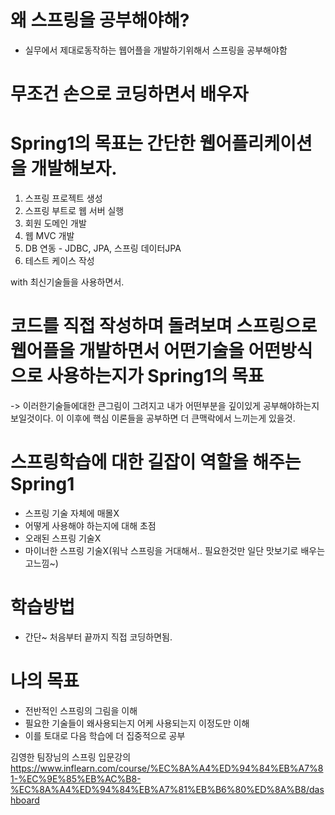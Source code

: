 # 왜 스프링을 공부해야해?

- 실무에서 제대로동작하는 웹어플을 개발하기위해서 스프링을 공부해야함

# 무조건 손으로 코딩하면서 배우자

# Spring1의 목표는 간단한 웹어플리케이션을 개발해보자.

1. 스프링 프로젝트 생성
2. 스프링 부트로 웹 서버 실행
3. 회원 도메인 개발
4. 웹 MVC 개발
5. DB 연동 - JDBC, JPA, 스프링 데이터JPA
6. 테스트 케이스 작성

with 최신기술들을 사용하면서.

# 코드를 직접 작성하며 돌려보며 스프링으로웹어플을 개발하면서 어떤기술을 어떤방식으로 사용하는지가 Spring1의 목표

-> 이러한기술들에대한 큰그림이 그려지고 내가 어떤부분을 깊이있게 공부해야하는지 보일것이다. 이 이후에 핵심 이론들을 공부하면 더 큰맥락에서 느끼는게 있을것.

# 스프링학습에 대한 길잡이 역할을 해주는 Spring1

- 스프링 기술 자체에 매몰X
- 어떻게 사용해야 하는지에 대해 초점
- 오래된 스프링 기술X
- 마이너한 스프링 기술X(워낙 스프링을 거대해서.. 필요한것만 일단 맛보기로 배우는 고느낌~)

# 학습방법

- 간단~ 처음부터 끝까지 직접 코딩하면됨.

# 나의 목표

- 전반적인 스프링의 그림을 이해
- 필요한 기술들이 왜사용되는지 어케 사용되는지 이정도만 이해
- 이를 토대로 다음 학습에 더 집중적으로 공부

김영한 팀장님의 스프링 입문강의
<a href="https://www.inflearn.com/course/%EC%8A%A4%ED%94%84%EB%A7%81-%EC%9E%85%EB%AC%B8-%EC%8A%A4%ED%94%84%EB%A7%81%EB%B6%80%ED%8A%B8/dashboard">https://www.inflearn.com/course/%EC%8A%A4%ED%94%84%EB%A7%81-%EC%9E%85%EB%AC%B8-%EC%8A%A4%ED%94%84%EB%A7%81%EB%B6%80%ED%8A%B8/dashboard</a>
